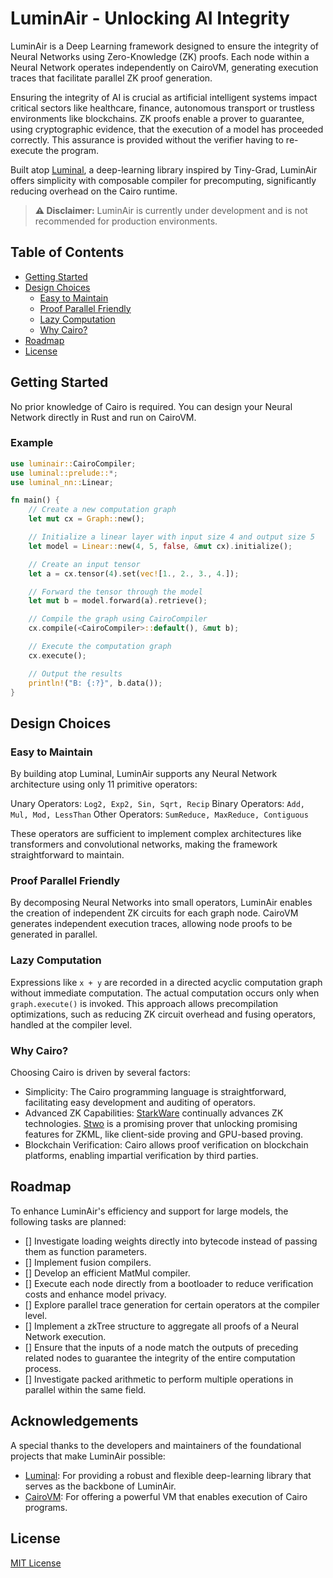 # LuminAir - Unlocking AI Integrity

LuminAir is a Deep Learning framework designed to ensure the integrity of Neural Networks using Zero-Knowledge (ZK) proofs. Each node within a Neural Network operates independently on CairoVM, generating execution traces that facilitate parallel ZK proof generation.

Ensuring the integrity of AI is crucial as artificial intelligent systems impact critical sectors like healthcare, finance, autonomous transport or trustless environments like blockchains. ZK proofs enable a prover to guarantee, using cryptographic evidence, that the execution of a model has proceeded correctly. This assurance is provided without the verifier having to re-execute the program.

Built atop [Luminal](https://github.com/jafioti/luminal), a deep-learning library inspired by Tiny-Grad, LuminAir offers simplicity with composable compiler for precomputing, significantly reducing overhead on the Cairo runtime.

> **⚠️ Disclaimer:** LuminAir is currently under development and is not recommended for production environments.

## Table of Contents

- [Getting Started](#getting-started)
- [Design Choices](#design-choices)
  - [Easy to Maintain](#easy-to-maintain)
  - [Proof Parallel Friendly](#proof-parallel-friendly)
  - [Lazy Computation](#lazy-computation)
  - [Why Cairo?](#why-cairo)
- [Roadmap](#roadmap)
- [License](#license)

## Getting Started

No prior knowledge of Cairo is required. You can design your Neural Network directly in Rust and run on CairoVM.

### Example

```rust
use luminair::CairoCompiler;
use luminal::prelude::*;
use luminal_nn::Linear;

fn main() {
    // Create a new computation graph
    let mut cx = Graph::new();

    // Initialize a linear layer with input size 4 and output size 5
    let model = Linear::new(4, 5, false, &mut cx).initialize();

    // Create an input tensor
    let a = cx.tensor(4).set(vec![1., 2., 3., 4.]);

    // Forward the tensor through the model
    let mut b = model.forward(a).retrieve();

    // Compile the graph using CairoCompiler
    cx.compile(<CairoCompiler>::default(), &mut b);

    // Execute the computation graph
    cx.execute();

    // Output the results
    println!("B: {:?}", b.data());
}
```

## Design Choices

### Easy to Maintain
By building atop Luminal, LuminAir supports any Neural Network architecture using only 11 primitive operators:

Unary Operators: `Log2, Exp2, Sin, Sqrt, Recip`
Binary Operators: `Add, Mul, Mod, LessThan`
Other Operators: `SumReduce, MaxReduce, Contiguous`

These operators are sufficient to implement complex architectures like transformers and convolutional networks, making the framework straightforward to maintain.

### Proof Parallel Friendly
By decomposing Neural Networks into small operators, LuminAir enables the creation of independent ZK circuits for each graph node. CairoVM generates independent execution traces, allowing node proofs to be generated in parallel.

### Lazy Computation
Expressions like `x + y` are recorded in a directed acyclic computation graph without immediate computation. The actual computation occurs only when `graph.execute()` is invoked. This approach allows precompilation optimizations, such as reducing ZK circuit overhead and fusing operators, handled at the compiler level.

### Why Cairo?

Choosing Cairo is driven by several factors:

- Simplicity: The Cairo programming language is straightforward, facilitating easy development and auditing of operators.
- Advanced ZK Capabilities: [StarkWare](https://starkware.co/) continually advances ZK technologies. [Stwo](https://github.com/starkware-libs/stwo) is a promising prover that unlocking promising features for ZKML, like client-side proving and GPU-based proving.
- Blockchain Verification: Cairo allows proof verification on blockchain platforms, enabling impartial verification by third parties.

## Roadmap
To enhance LuminAir's efficiency and support for large models, the following tasks are planned:

- [] Investigate loading weights directly into bytecode instead of passing them as function parameters.
- [] Implement fusion compilers.
- [] Develop an efficient MatMul compiler.
- [] Execute each node directly from a bootloader to reduce verification costs and enhance model privacy.
- [] Explore parallel trace generation for certain operators at the compiler level.
- [] Implement a zkTree structure to aggregate all proofs of a Neural Network execution.
- [] Ensure that the inputs of a node match the outputs of preceding related nodes to guarantee the integrity of the entire computation process.
- [] Investigate packed arithmetic to perform multiple operations in parallel within the same field.

## Acknowledgements
A special thanks to the developers and maintainers of the foundational projects that make LuminAir possible:

- [Luminal](https://github.com/jafioti/luminal): For providing a robust and flexible deep-learning library that serves as the backbone of LuminAir.
- [CairoVM](https://github.com/lambdaclass/cairo-vm): For offering a powerful VM that enables execution of Cairo programs.


## License
[MIT License](https://opensource.org/license/mit)